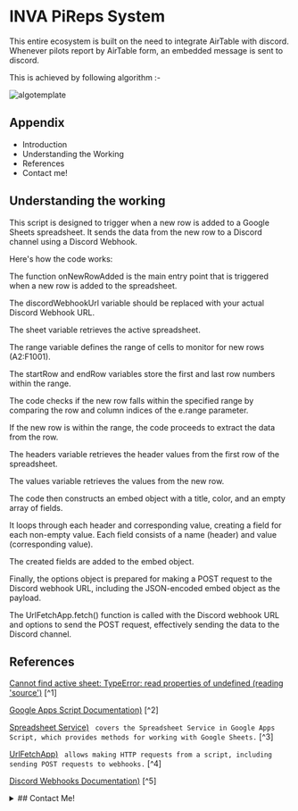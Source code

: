 
# INVA PiReps System

This entire ecosystem is built on the need to integrate AirTable with discord. Whenever pilots report by AirTable form, an embedded message is sent to discord.

This is achieved by following algorithm :-

![algotemplate](https://github.com/eldrago4/INVA-Pireps-System/assets/63483703/bb7eee89-7a26-4d44-9b18-0fae6e465400)

## Appendix

- Introduction
- Understanding the Working
- References
- Contact me!


## Understanding the working
This script is designed to trigger when a new row is added to a Google Sheets spreadsheet. It sends the data from the new row to a Discord channel using a Discord Webhook.

Here's how the code works:

The function onNewRowAdded is the main entry point that is triggered when a new row is added to the spreadsheet.

The discordWebhookUrl variable should be replaced with your actual Discord Webhook URL.

The sheet variable retrieves the active spreadsheet.

The range variable defines the range of cells to monitor for new rows (A2:F1001).

The startRow and endRow variables store the first and last row numbers within the range.

The code checks if the new row falls within the specified range by comparing the row and column indices of the e.range parameter.

If the new row is within the range, the code proceeds to extract the data from the row.

The headers variable retrieves the header values from the first row of the spreadsheet.

The values variable retrieves the values from the new row.

The code then constructs an embed object with a title, color, and an empty array of fields.

It loops through each header and corresponding value, creating a field for each non-empty value. Each field consists of a name (header) and value (corresponding value).

The created fields are added to the embed object.

Finally, the options object is prepared for making a POST request to the Discord webhook URL, including the JSON-encoded embed object as the payload.

The UrlFetchApp.fetch() function is called with the Discord webhook URL and options to send the POST request, effectively sending the data to the Discord channel.

## References
[Cannot find active sheet: TypeError: read properties of undefined (reading 'source')](https://webapps.stackexchange.com/questions/169822/cannot-find-active-sheet-typeerror-read-properties-of-undefined-reading-sour) [^1]

[Google Apps Script Documentation)](https://developers.google.com/apps-script) [^2]

[Spreadsheet Service)](https://developers.google.com/apps-script/reference/spreadsheet) ` covers the Spreadsheet Service in Google Apps Script, which provides methods for working with Google Sheets.` [^3]

[UrlFetchApp)](https://developers.google.com/apps-script/reference/url-fetch/url-fetch-app) ` allows making HTTP requests from a script, including sending POST requests to webhooks.` [^4]

[ Discord Webhooks Documentation)](https://discord.com/developers/docs/resources/webhook) [^5]





<details>
<summary>## Contact Me!</summary>
## Contact Me!
[gmail](mailto:tred38434@gmail.com)
</details>


